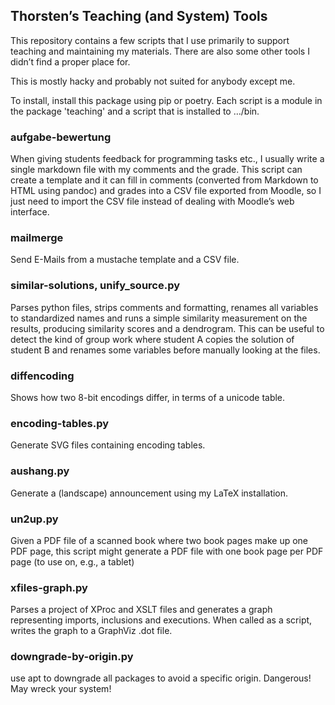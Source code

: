 ## Thorsten’s Teaching (and System) Tools

This repository contains a few scripts that I use primarily to support teaching and maintaining my materials. There are also some other tools I didn’t find a proper place for.

This is mostly hacky and probably not suited for anybody except me. 

To install, install this package using pip or poetry. Each script is a module in the package 'teaching' and a script that is installed to …/bin.


### aufgabe-bewertung

When giving students feedback for programming tasks etc., I usually write a single markdown file with my comments and the grade. This script can create a template and it can fill in comments (converted from Markdown to HTML using pandoc) and grades into a CSV file exported from Moodle, so I just need to import the CSV file instead of dealing with Moodle’s web interface.


### mailmerge

Send E-Mails from a mustache template and a CSV file.


### similar-solutions, unify_source.py

Parses python files, strips comments and formatting, renames all variables to standardized names and runs a simple similarity measurement on the results, producing similarity scores and a dendrogram. This can be useful to detect the kind of group work where student A copies the solution of student B and renames some variables before manually looking at the files.

### diffencoding

Shows how two 8-bit encodings differ, in terms of a unicode table.

### encoding-tables.py

Generate SVG files containing encoding tables.

### aushang.py

Generate a (landscape) announcement using my LaTeX installation. 

### un2up.py

Given a PDF file of a scanned book where two book pages make up one PDF page, this script might generate a PDF file with one book page per PDF page (to use on, e.g., a tablet)

### xfiles-graph.py

Parses a project of XProc and XSLT files and generates a graph representing imports, inclusions and executions. When called as a script, writes the graph to a GraphViz .dot file.


### downgrade-by-origin.py

use apt to downgrade all packages to avoid a specific origin. Dangerous! May wreck your system!
